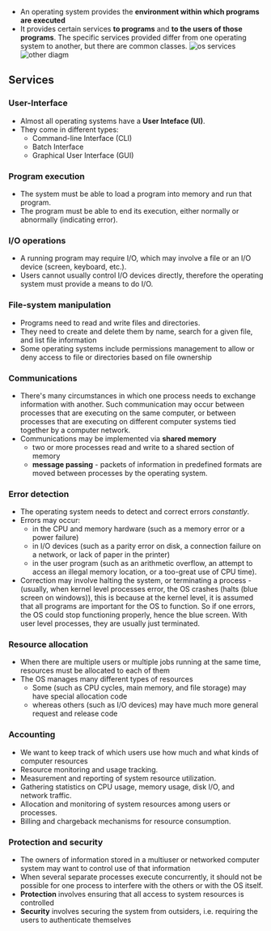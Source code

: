 - An operating system provides the **environment within which programs are executed**
- It provides certain services **to programs** and **to the users of those programs**. The specific services provided differ from one operating system to another, but there are common classes.
![os services](os-services-diag.png)
![other diagm](os2-diag.png)

## Services

### User-Interface

- Almost all operating systems have a **User Inteface (UI)**.
- They come in different types:
	- Command-line Interface (CLI)
	- Batch Interface
	- Graphical User Interface (GUI)

### Program execution

- The system must be able to load a program into memory and run that program.
- The program must be able to end its execution, either normally or abnormally (indicating error).


### I/O operations

- A running program may require I/O, which may involve a file or an I/O device (screen, keyboard, etc.).
- Users cannot usually control I/O devices directly, therefore the operating system must provide a means to do I/O.


### File-system manipulation

- Programs need to read and write files and directories.
- They need to create and delete them by name, search for a given file, and list file information
- Some operating systems include permissions management to allow or deny access to file or directories based on file ownership


### Communications

- There's many circumstances in which one process needs to exchange information with another. Such communication may occur between processes that are executing on the same computer, or between processes that are executing on different computer systems tied together by a computer network.
- Communications may be implemented via **shared memory**
	- two or more processes read and write to a shared section of memory
	- **message passing** -  packets of information in predefined formats are moved between processes by the operating system.


### Error detection

- The operating system needs to detect and correct errors *constantly*. 
- Errors may occur: 
	- in the CPU and memory hardware (such as a memory error or a power failure)
	- in I/O devices (such as a parity error on disk, a connection failure on a network, or lack of paper in the printer)
	- in the user program (such as an arithmetic overflow, an attempt to access an illegal memory location, or a too-great use of CPU time).
- Correction may involve halting the system, or terminating a process - (usually, when kernel level processes error, the OS crashes (halts (blue screen on windows)), this is because at the kernel level, it is assumed that all programs are important for the OS to function. So if one errors, the OS could stop functioning properly, hence the blue screen. With user level processes, they are usually just terminated.


### Resource allocation

- When there are multiple users or multiple jobs running at the same time, resources must be allocated to each of them
- The OS manages many different types of resources
	- Some (such as CPU cycles, main memory, and file storage) may have special allocation code
	- whereas others (such as I/O devices) may have much more general request and release code


### Accounting

- We want to keep track of which users use how much and what kinds of computer resources
-  Resource monitoring and usage tracking.
-  Measurement and reporting of system resource utilization.
-  Gathering statistics on CPU usage, memory usage, disk I/O, and network traffic.
-  Allocation and monitoring of system resources among users or processes.
-  Billing and chargeback mechanisms for resource consumption.


### Protection and security

- The owners of information stored in a multiuser or networked computer system may want to control use of that information
- When several separate processes execute concurrently, it should not be possible for one process to interfere with the others or with the OS itself.
- **Protection** involves ensuring that all access to system resources is controlled
- **Security** involves securing the system from outsiders, i.e. requiring the users to authenticate themselves
